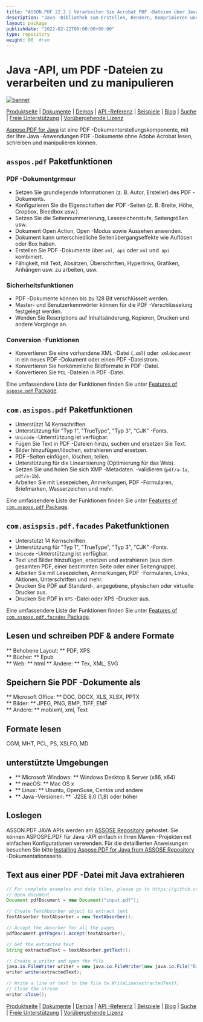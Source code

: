 ```yaml
---
title: "ASSON.PDF 22.2 | Verarbeiten Sie Acrobat PDF -Dateien über Java API" 
description: "Java -Bibliothek zum Erstellen, Rendern, Komprimieren und Konvertieren von PDF. Unterstützt benutzerdefinierte Schriftarten, JavaScript, Diagramme, Lesezeichen, Bilder, Exportieren, Annotation, Formulare und Druck." 
layout: package
publishdate: "2022-02-22T00:00:00+00:00"
type: repository
weight: 00	#rem
---
```


# Java -API, um PDF -Dateien zu verarbeiten und zu manipulieren
[![banner](/res_repo/img/compress/aspose_pdf-for-java-banner.png)](./)

[Produktseite](https://products.aspose.com/pdf/java) | [Dokumente](https://docs.aspose.com/pdf/java/) | [Demos](https://products.aspose.app/pdf/family) | [API -Referenz](https://apireference.aspose.com/pdf/java) | [Beispiele](https://github.com/aspose-pdf/Aspose.PDF-for-Java/tree/master/Beispiele) | [Blog](https://blog.aspose.com/category/pdf/) | [Suche](https://search.aspose.com/) | [Freie Unterstützung](https://forum.aspose.com/c/pdf) | [Vorübergehende Lizenz](https://purchase.aspose.com/temporary-license)

[Aspose.PDF for Java](https://products.aspose.com/pdf/java) ist eine PDF -Dokumenterstellungskomponente, mit der Ihre Java -Anwendungen PDF -Dokumente ohne Adobe Acrobat lesen, schreiben und manipulieren können.

## `asspos.pdf` Paketfunktionen

### PDF -Dokumentgrmeur
- Setzen Sie grundlegende Informationen (z. B. Autor, Ersteller) des PDF -Dokuments.
- Konfigurieren Sie die Eigenschaften der PDF -Seiten (z. B. Breite, Höhe, Cropbox, Bleedbox usw.).
- Setzen Sie die Seitennummerierung, Lesezeichenstufe, Seitengrößen usw.
- Dokument Open Action, Open -Modus sowie Aussehen anwenden.
- Dokument kann unterschiedliche Seitenübergangseffekte wie Auflösen oder Box haben.
- Erstellen Sie PDF -Dokumente über `xml`,` api` oder `xml` und` api` kombiniert.
- Fähigkeit, mit Text, Absätzen, Überschriften, Hyperlinks, Grafiken, Anhängen usw. zu arbeiten, usw.

### Sicherheitsfunktionen
- PDF -Dokumente können bis zu 128 Bit verschlüsselt werden.
- Master- und Benutzerkennwörter können für die PDF -Verschlüsselung festgelegt werden.
- Wenden Sie Rescriptions auf Inhaltsänderung, Kopieren, Drucken und andere Vorgänge an.

### Conversion -Funktionen
- Konvertieren Sie eine vorhandene XML -Datei (`.xml`) oder` xmldocument` in ein neues PDF -Dokument oder einen PDF -Dateistrom.
- Konvertieren Sie herkömmliche Bildformate in PDF -Datei.
- Konvertieren Sie `PCL` -Dateien in PDF -Datei.

Eine umfassendere Liste der Funktionen finden Sie unter [Features of `aspose.pdf` Package](https://docs.aspose.com/pdf/java/features-of-aspose-pdf-package/).

## `com.asispos.pdf` Paketfunktionen
- Unterstützt 14 Kernschriften.
- Unterstützung für "Typ 1", "TrueType", "Typ 3", "CJK" -Fonts.
- `Unicode` -Unterstützung ist verfügbar.
- Fügen Sie Text in PDF -Dateien hinzu, suchen und ersetzen Sie Text.
- Bilder hinzufügen/löschen, extrahieren und ersetzen.
- PDF -Seiten einfügen, löschen, teilen.
- Unterstützung für die Linearisierung (Optimierung für das Web).
- Setzen Sie und holen Sie sich XMP -Metadaten.
-validieren (`pdf/a-1a`,` pdf/a-1b`).
- Arbeiten Sie mit Lesezeichen, Anmerkungen, PDF -Formularen, Briefmarken, Wasserzeichen und mehr.

Eine umfassendere Liste der Funktionen finden Sie unter [Features of `com.aspose.pdf` Package](https://docs.aspose.com/pdf/java/features-of-com-aspose-pdf-package/).

## `com.asispsis.pdf.facades` Paketfunktionen
- Unterstützt 14 Kernschriften.
- Unterstützung für "Typ 1", "TrueType", "Typ 3", "CJK" -Fonts.
- `Unicode` -Unterstützung ist verfügbar.
- Text und Bilder hinzufügen, ersetzen und extrahieren (aus dem gesamten PDF, einer bestimmten Seite oder einer Seitengruppe).
- Arbeiten Sie mit Lesezeichen, Anmerkungen, PDF -Formularen, Links, Aktionen, Unterschriften und mehr.
- Drucken Sie PDF auf Standard-, angegebene, physischen oder virtuelle Drucker aus.
- Drucken Sie PDF in `XPS` -Datei oder XPS -Drucker aus.

Eine umfassendere Liste der Funktionen finden Sie unter [Features of `com.aspose.pdf.facades` Package](https://docs.aspose.com/pdf/java/features-of-com-aspose-pdf-facades-package/).

## Lesen und schreiben PDF & andere Formate
** Behobene Layout: ** PDF, XPS \
** Bücher: ** Epub \
** Web: ** html
** Andere: ** Tex, XML, SVG

## Speichern Sie PDF -Dokumente als
** Microsoft Office: ** DOC, DOCX, XLS, XLSX, PPTX \
** Bilder: ** JPEG, PNG, BMP, TIFF, EMF \
** Andere: ** mobixml, xml, Text

## Formate lesen
CGM, MHT, PCL, PS, XSLFO, MD

## unterstützte Umgebungen
- ** Microsoft Windows: ** Windows Desktop & Server (x86, x64)
- ** macOS: ** Mac OS x
- ** Linux: ** Ubuntu, OpenSuse, Centos und andere
- ** Java -Versionen: ** `J2SE 8.0 (1,8) oder höher

## Loslegen

ASSON.PDF JAVA APIs werden am [ASSOSE Repository](https://releases.aspose.com/pdf/java/) gehostet. Sie können ASPOSPE.PDF für Java -API einfach in Ihren Maven -Projekten mit einfachen Konfigurationen verwenden. Für die detaillierten Anweisungen besuchen Sie bitte [Installing Aspose.PDF for Java from ASSOSE Repository](https://docs.aspose.com/pdf/java/installation/) -Dokumentationsseite.

## Text aus einer PDF -Datei mit Java extrahieren

```java
// For complete examples and data files, please go to https://github.com/aspose-pdf/Aspose.Pdf-for-Java
// Open document
Document pdfDocument = new Document("input.pdf");

// Create TextAbsorber object to extract text
TextAbsorber textAbsorber = new TextAbsorber();

// Accept the absorber for all the pages
pdfDocument.getPages().accept(textAbsorber);

// Get the extracted text
String extractedText = textAbsorber.getText();

// Create a writer and open the file
java.io.FileWriter writer = new java.io.FileWriter(new java.io.File("Extracted_text.txt"));
writer.write(extractedText);

// Write a line of text to the file tw.WriteLine(extractedText);
// Close the stream
writer.close();
```

[Produktseite](https://products.aspose.com/pdf/java) | [Dokumente](https://docs.aspose.com/pdf/java/) | [Demos](https://products.aspose.app/pdf/family) | [API -Referenz](https://apireference.aspose.com/pdf/java) | [Beispiele](https://github.com/aspose-pdf/Aspose.PDF-for-Java/tree/master/Beispiele) | [Blog](https://blog.aspose.com/category/pdf/) | [Suche](https://search.aspose.com/) | [Freie Unterstützung](https://forum.aspose.com/c/pdf) | [Vorübergehende Lizenz](https://purchase.aspose.com/temporary-license)
